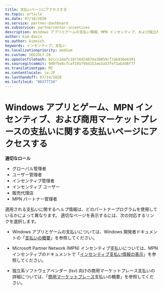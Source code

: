 ```yaml
---
title: 支払いページにアクセスする
ms.topic: article
ms.date: 07/10/2020
ms.service: partner-dashboard
ms.subservice: partnercenter-incentives
description: Windows アプリとゲームの支払い情報、MPN インセンティブ、および独立系ソフトウェアベンダー向けの商用マーケットプレース支払いにアクセスする方法について説明します。
author: kim-davis
ms.author: kimnich
keywords: インセンティブ、支払い
ms.localizationpriority: medium
ms.custom: SEOJULY.20
ms.openlocfilehash: b2ccca4afc16716d24074a30859cf7ab910e6391
ms.sourcegitcommit: 9d0f5e6cfcaf191f95d153ae3a53fef1ab3d6f77
ms.translationtype: MT
ms.contentlocale: ja-JP
ms.lasthandoff: 07/14/2020
ms.locfileid: "86377726"
---
```

# <a name="access-payouts-pages-for-windows-apps-and-games-mpn-incentives-and-commercial-marketplace-payments"></a>Windows アプリとゲーム、MPN インセンティブ、および商用マーケットプレースの支払いに関する支払いページにアクセスする

**適切なロール**
-   グローバル管理者
-   ユーザー管理者
-   インセンティブ管理者
-   インセンティブ ユーザー
-   販売代理店
-   MPN パートナー管理者

適用される支払いに関するヘルプ情報は、どのパートナープログラムを使用しているかによって異なります。 適切なページを表示するには、次の対応するリンクを選択します。

- Windows アプリとゲームの支払いについては、Windows 開発者ドキュメントの「[支払いの概要](https://docs.microsoft.com/windows/uwp/publish/payout-summary)」を参照してください。

- Microsoft Partner Network (MPN) インセンティブ支払いについては、MPN インセンティブのドキュメントで「[インセンティブ支払い情報の表示](understand-incentive-payouts.md)」を参照してください。

- 独立系ソフトウェアベンダー (Isv) 向けの商用マーケットプレース支払いの詳細については、「[商用マーケットプレース](https://docs.microsoft.com/azure/marketplace/partner-center-portal/payout-summary)支払いの概要」を参照してください。
